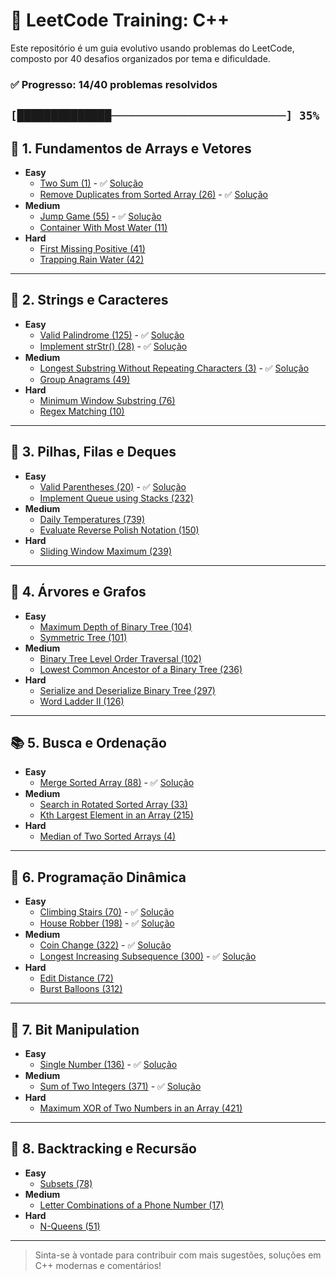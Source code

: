 # 🧠 LeetCode Training: C++

Este repositório é um guia evolutivo usando problemas do LeetCode, composto por 40 desafios organizados por tema e dificuldade.

### ✅ Progresso: 14/40 problemas resolvidos

`[██████████████──────────────────────────] 35%`
---

## 🔰 1. Fundamentos de Arrays e Vetores

- **Easy**
  - [Two Sum (1)](https://leetcode.com/problems/two-sum) - ✅ [Solução](/solutions/1%20-%20arrays/0001_Two-Sum.cpp)
  - [Remove Duplicates from Sorted Array (26)](https://leetcode.com/problems/remove-duplicates-from-sorted-array) - ✅ [Solução](/solutions/1%20-%20arrays/0026_Remove-Dup-Sorted-Arr.cpp)
- **Medium**
  - [Jump Game (55)](https://leetcode.com/problems/jump-game) - ✅ [Solução](/solutions/1%20-%20arrays/0055_jump-game.cpp)
  - [Container With Most Water (11)](https://leetcode.com/problems/container-with-most-water)
- **Hard**
  - [First Missing Positive (41)](https://leetcode.com/problems/first-missing-positive)
  - [Trapping Rain Water (42)](https://leetcode.com/problems/trapping-rain-water)

---

## 🔁 2. Strings e Caracteres

- **Easy**
  - [Valid Palindrome (125)](https://leetcode.com/problems/valid-palindrome) - ✅ [Solução](/solutions/2%20-%20strings/0125_valid-palindrome.cpp)
  - [Implement strStr() (28)](https://leetcode.com/problems/implement-strstr) - ✅ [Solução](/solutions/2%20-%20strings/0028_implement-strstr.cpp)
- **Medium**
  - [Longest Substring Without Repeating Characters (3)](https://leetcode.com/problems/longest-substring-without-repeating-characters) - ✅ [Solução](/solutions/2%20-%20strings/0003_longest-substring.cpp)
  - [Group Anagrams (49)](https://leetcode.com/problems/group-anagrams)
- **Hard**
  - [Minimum Window Substring (76)](https://leetcode.com/problems/minimum-window-substring)
  - [Regex Matching (10)](https://leetcode.com/problems/regular-expression-matching)

---

## 🧠 3. Pilhas, Filas e Deques

- **Easy**
  - [Valid Parentheses (20)](https://leetcode.com/problems/valid-parentheses) - ✅ [Solução](/solutions/3%20-%20stacks/0020_valid-parentheses.cpp)
  - [Implement Queue using Stacks (232)](https://leetcode.com/problems/implement-queue-using-stacks)
- **Medium**
  - [Daily Temperatures (739)](https://leetcode.com/problems/daily-temperatures)
  - [Evaluate Reverse Polish Notation (150)](https://leetcode.com/problems/evaluate-reverse-polish-notation)
- **Hard**
  - [Sliding Window Maximum (239)](https://leetcode.com/problems/sliding-window-maximum)

---

## 🌳 4. Árvores e Grafos

- **Easy**
  - [Maximum Depth of Binary Tree (104)](https://leetcode.com/problems/maximum-depth-of-binary-tree)
  - [Symmetric Tree (101)](https://leetcode.com/problems/symmetric-tree)
- **Medium**
  - [Binary Tree Level Order Traversal (102)](https://leetcode.com/problems/binary-tree-level-order-traversal)
  - [Lowest Common Ancestor of a Binary Tree (236)](https://leetcode.com/problems/lowest-common-ancestor-of-a-binary-tree)
- **Hard**
  - [Serialize and Deserialize Binary Tree (297)](https://leetcode.com/problems/serialize-and-deserialize-binary-tree)
  - [Word Ladder II (126)](https://leetcode.com/problems/word-ladder-ii)

---

## 📚 5. Busca e Ordenação

- **Easy**
  - [Merge Sorted Array (88)](https://leetcode.com/problems/merge-sorted-array) - ✅ [Solução](/solutions/5%20-%20sorting/0088_merge-sorted-array.cpp)
- **Medium**
  - [Search in Rotated Sorted Array (33)](https://leetcode.com/problems/search-in-rotated-sorted-array)
  - [Kth Largest Element in an Array (215)](https://leetcode.com/problems/kth-largest-element-in-an-array)
- **Hard**
  - [Median of Two Sorted Arrays (4)](https://leetcode.com/problems/median-of-two-sorted-arrays)

---

## 🧩 6. Programação Dinâmica

- **Easy**
  - [Climbing Stairs (70)](https://leetcode.com/problems/climbing-stairs) - ✅ [Solução](/solutions/36%20-%20dp/0070_climbing-stairs.cpp)
  - [House Robber (198)](https://leetcode.com/problems/house-robber) - ✅ [Solução](/solutions/6%20-%20dp/0198_house-robber.cpp)
- **Medium**
  - [Coin Change (322)](https://leetcode.com/problems/coin-change) - ✅ [Solução](/solutions/6%20-%20dp/0322_coin-change.cpp)
  - [Longest Increasing Subsequence (300)](https://leetcode.com/problems/longest-increasing-subsequence) - ✅ [Solução](/solutions/6%20-%20dp/0300_longest-increasing-subsequence.cpp)
- **Hard**
  - [Edit Distance (72)](https://leetcode.com/problems/edit-distance)
  - [Burst Balloons (312)](https://leetcode.com/problems/burst-balloons)

---

## 🎯 7. Bit Manipulation

- **Easy**
  - [Single Number (136)](https://leetcode.com/problems/single-number) - ✅ [Solução](/solutions/7%20-%20bit/0136_single-number.cpp)
- **Medium**
  - [Sum of Two Integers (371)](https://leetcode.com/problems/sum-of-two-integers) - ✅ [Solução](/solutions/7%20-%20bit/0371_sum-of-two-integers.cpp)
- **Hard**
  - [Maximum XOR of Two Numbers in an Array (421)](https://leetcode.com/problems/maximum-xor-of-two-numbers-in-an-array)

---

## 🔄 8. Backtracking e Recursão

- **Easy**
  - [Subsets (78)](https://leetcode.com/problems/subsets)
- **Medium**
  - [Letter Combinations of a Phone Number (17)](https://leetcode.com/problems/letter-combinations-of-a-phone-number)
- **Hard**
  - [N-Queens (51)](https://leetcode.com/problems/n-queens)

---

> Sinta-se à vontade para contribuir com mais sugestões, soluções em C++ modernas e comentários!
